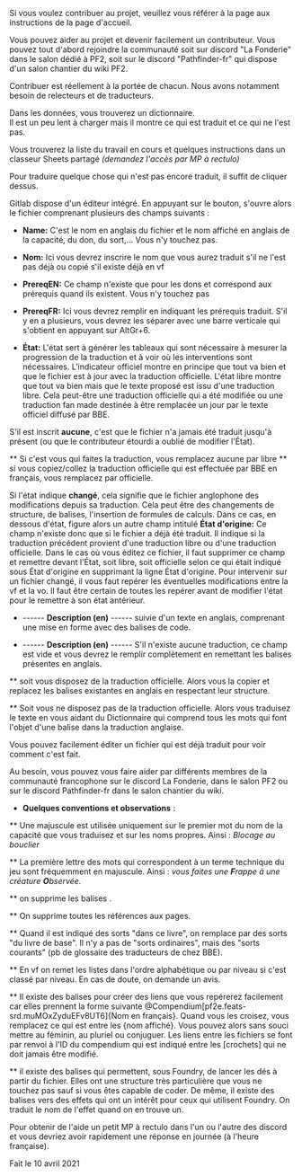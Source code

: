 Si vous voulez contribuer au projet, veuillez vous référer à la page aux instructions de la page d'accueil.

Vous pouvez aider au projet et devenir facilement un contributeur. 
Vous pouvez tout d'abord rejoindre la communauté soit sur discord "La Fonderie" dans le salon dédié à PF2, soit sur le discord "Pathfinder-fr" qui dispose d'un salon chantier du wiki PF2.

Contribuer est réellement à la portée de chacun. Nous avons notamment besoin de relecteurs et de traducteurs.  

Dans les données, vous trouverez un dictionnaire.  
Il est un peu lent à charger mais il montre ce qui est traduit et ce qui ne l'est pas.

Vous trouverez la liste du travail en cours et quelques instructions dans un classeur Sheets partagé _(demandez l'accès par MP à rectulo)_ 

Pour traduire quelque chose qui n'est pas encore traduit, il suffit de cliquer dessus. 

Gitlab dispose d'un éditeur intégré.
En appuyant sur le bouton, s'ouvre alors le fichier comprenant plusieurs des champs suivants : 

* **Name:** C'est le nom en anglais du fichier et le nom affiché en anglais de la capacité, du don, du sort,... Vous n'y touchez pas.

* **Nom:** Ici vous devrez inscrire le nom que vous aurez traduit s'il ne l'est pas déjà ou copié s'il existe déjà en vf

* **PrereqEN:** Ce champ n'existe que pour les dons et correspond aux prérequis quand ils existent. Vous n'y touchez pas

* **PrereqFR:** Ici vous devrez remplir en  indiquant les prérequis traduit. S'il y en a plusieurs, vous devrez les séparer avec une barre verticale qui s'obtient en appuyant sur AltGr+6.

* **État:** L'état sert à générer les tableaux qui sont nécessaire à mesurer la progression de la traduction et à voir où les interventions sont nécessaires. L'indicateur officiel montre en principe que tout va bien et que le fichier est à jour avec la traduction officielle. L'état libre montre que tout va bien mais que le texte proposé est issu d'une traduction libre. Cela peut-être une traduction officielle qui a été modifiée ou une traduction fan made destinée à être remplacée un jour par le texte officiel diffusé par BBE.

S'il est inscrit **aucune**, c'est que le fichier n'a jamais été traduit jusqu'à présent (ou que le contributeur étourdi a oublié de modifier l'État).

** Si c'est vous qui faites la traduction, vous remplacez aucune par libre 
** si vous copiez/collez la traduction officielle qui est effectuée par BBE en français, vous remplacez par officielle. 

Si l'état indique **changé**, cela signifie que le fichier anglophone des modifications depuis sa traduction. Cela peut être des changements de structure, de balises, l'insertion de formules de calculs. Dans ce cas, en dessous d'état, figure alors un autre champ intitulé **État d'origine:** Ce champ n'existe donc que si le fichier a déjà été traduit. Il indique si la traduction précédent provient d'une traduction libre ou d'une traduction officielle. Dans le cas où vous éditez ce fichier, il faut supprimer ce champ et remettre devant l'État, soit libre, soit officielle selon ce qui était indiqué sous État d'origine en supprimant la ligne État d'origine. Pour intervenir sur un fichier changé, il vous faut repérer les éventuelles modifications entre la vf et la vo. Il faut être certain de toutes les repérer avant de modifier l'état pour le remettre à son état antérieur.

* ------ **Description (en)** ------
suivie d'un texte en anglais, comprenant une mise en forme avec des balises de code.

* ------ **Description (en)** ------
S'il n'existe aucune traduction, ce champ est vide et vous devrez le remplir complètement en remettant les balises présentes en anglais.

** soit vous disposez de la traduction officielle. Alors vous la copier et replacez les balises existantes en anglais en respectant leur structure.

** Soit vous ne disposez pas de la traduction officielle. Alors vous traduisez le texte en vous aidant du Dictionnaire qui comprend tous les mots qui font l'objet d'une balise dans la traduction anglaise.

Vous pouvez facilement éditer un fichier qui est déjà traduit pour voir comment c'est fait.

Au besoin, vous pouvez vous faire aider par différents membres de la communauté francophone sur le discord La Fonderie, dans le salon PF2 ou sur le discord Pathfinder-fr dans le salon chantier du wiki.

* **Quelques conventions et observations** :

** Une majuscule est utilisée uniquement sur le premier mot du nom de la capacité que vous traduisez et sur les noms propres. Ainsi : _Blocage au bouclier_

** La première lettre des mots qui correspondent à un terme technique du jeu sont fréquemment en majuscule. Ainsi : _vous faites une **F**rappe à une créature **O**bservée._

** on supprime les balises <span></span>.

** On supprime toutes les références aux pages.

** Quand il est indiqué des sorts "dans ce livre", on remplace par des sorts "du livre de base". Il n'y a pas de "sorts ordinaires", mais des "sorts courants"  (pb de glossaire des traducteurs de chez BBE). 

** En vf on remet les listes dans l'ordre alphabétique ou par niveau si c'est classé par niveau. En cas de doute, on demande un avis.

** Il existe des balises pour créer des liens que vous repérerez facilement car elles prennent la forme  suivante @Compendium[pf2e.feats-srd.muMOxZyduEFv8UT6]{Nom en français}. Quand vous les croisez, vous remplacez ce qui est entre les {nom affiché}. Vous pouvez alors sans souci mettre au féminin, au pluriel ou conjuguer. Les liens entre les fichiers se font par renvoi à l'ID du compendium qui est indiqué entre les [crochets] qui ne doit jamais être modifié.

** il existe des balises qui permettent, sous Foundry, de lancer les dés à partir du fichier. Elles ont une structure très particulière que vous ne touchez pas sauf si vous êtes capable de coder. De même, il existe des balises vers des effets qui ont un intérêt pour ceux qui utilisent Foundry. On traduit le nom de l'effet quand on en trouve un.

Pour obtenir de l'aide un petit MP à rectulo dans l'un ou l'autre des discord et vous devriez avoir rapidement une réponse en journée (à l'heure française).

Fait le 10 avril 2021

